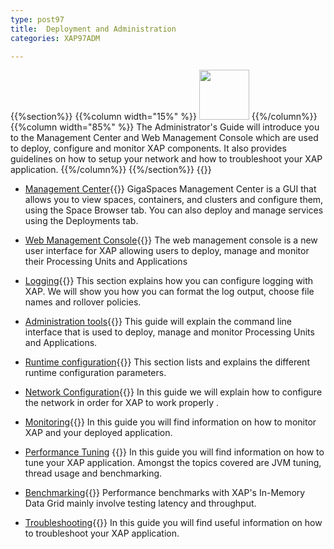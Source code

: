 ```yaml
---
type: post97
title:  Deployment and Administration
categories: XAP97ADM

---
```




{{%section%}}
{{%column width="15%" %}}
<img src="/attachment_files/subject/MonitoringAndManagement.png" width="80" height="80">
{{%/column%}}
{{%column width="85%" %}}
The Administrator's Guide will introduce you to the Management Center and Web Management Console which are used to deploy, configure and monitor XAP components. It also provides guidelines on how to setup your network and how to troubleshoot your XAP application.
{{%/column%}}
{{%/section%}}
{{<wbr>}}

- [Management Center](./gigaspaces-management-center.html){{<wbr>}}
GigaSpaces Management Center is a GUI that allows you to view spaces, containers, and clusters and configure them, using the Space Browser tab. You can also deploy and manage services using the Deployments tab.

- [Web Management Console](./web-management-console.html){{<wbr>}}
The web management console is a new user interface for XAP allowing users to deploy, manage and monitor their Processing Units and Applications

- [Logging](./logging-overview.html){{<wbr>}}
This section explains how you can configure logging with XAP. We will show you how you can format the log output, choose file names and rollover policies.

- [Administration tools](./administration-tools.html){{<wbr>}}
This guide will explain the command line interface that is used to deploy, manage and monitor Processing Units and Applications.

- [Runtime configuration](./runtime-configuration.html){{<wbr>}}
This section lists and explains the different runtime configuration parameters.

- [Network Configuration](./network.html){{<wbr>}}
In this guide we will explain how to configure the network in order for XAP to work properly .

- [Monitoring](./monitoring.html){{<wbr>}}
In this guide you will find information on how to monitor XAP and your deployed application.

- [Performance Tuning](./tuning.html) {{<wbr>}}
In this guide you will find information on how to tune your XAP application. Amongst the topics covered are JVM tuning, thread usage and benchmarking.

- [Benchmarking](./benchmarking.html){{<wbr>}}
Performance benchmarks with XAP's In-Memory Data Grid mainly involve testing latency and throughput.

- [Troubleshooting](./troubleshooting.html){{<wbr>}}
In this guide you will find useful information on how to troubleshoot your XAP application.




